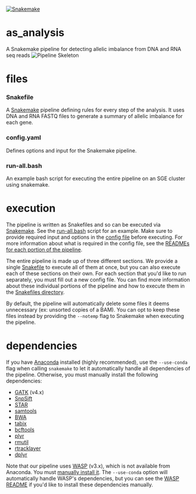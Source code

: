 [![Snakemake](https://img.shields.io/badge/snakemake-≥5.1.4-brightgreen.svg?style=flat-square)](https://snakemake.bitbucket.io)

# as_analysis
A Snakemake pipeline for detecting allelic imbalance from DNA and RNA seq reads
![Pipeline Skeleton](https://drive.google.com/uc?export=view&id=1xefUeBPLLKfFfn9vu_IY2PHUBfC8XmST)

# files

### Snakefile
A [Snakemake](https://snakemake.readthedocs.io/en/stable/) pipeline defining rules for every step of the analysis. It uses DNA and RNA FASTQ files to generate a summary of allelic imbalance for each gene.

### config.yaml
Defines options and input for the Snakemake pipeline.

### run-all.bash
An example bash script for executing the entire pipeline on an SGE cluster using snakemake.

# execution
The pipeline is written as Snakefiles and so can be executed via [Snakemake](https://snakemake.readthedocs.io/en/stable/). See the [run-all.bash](https://github.com/aryam7/as_analysis/blob/master/run-all.bash) script for an example. Make sure to provide required input and options in the [config file](https://github.com/aryam7/as_analysis/blob/master/config.yaml) before executing. For more information about what is required in the config file, see the [READMEs for each portion of the pipeline](https://github.com/aryam7/as_analysis/blob/master/Snakefiles/README.md).

The entire pipeline is made up of three different sections. We provide a single [Snakefile](https://github.com/aryam7/as_analysis/blob/master/Snakefile) to execute all of them at once, but you can also execute each of these sections on their own. For each section that you'd like to run separately, you must fill out a new config file. You can find more information about these individual portions of the pipeline and how to execute them in the [Snakefiles directory](https://github.com/aryam7/as_analysis/tree/master/Snakefiles).

By default, the pipeline will automatically delete some files it deems unnecessary (ex: unsorted copies of a BAM). You can opt to keep these files instead by providing the `--notemp` flag to Snakemake when executing the pipeline.

# dependencies
If you have [Anaconda](https://conda.io/docs/user-guide/install/index.html) installed (highly recommended), use the `--use-conda` flag when calling `snakemake` to let it automatically handle all dependencies of the pipeline. Otherwise, you must manually install the following dependencies:
- [GATK](https://software.broadinstitute.org/gatk/gatk4) (v4.x)
- [SnpSift](http://snpeff.sourceforge.net/SnpSift.html)
- [STAR](https://github.com/alexdobin/STAR)
- [samtools](http://samtools.sourceforge.net/)
- [BWA](http://bio-bwa.sourceforge.net/)
- [tabix](https://github.com/samtools/tabix)
- [bcftools](http://www.htslib.org/download/)
- [plyr](https://www.rdocumentation.org/packages/plyr)
- [rmutil](https://www.rdocumentation.org/packages/rmutil/)
- [rtracklayer](https://bioconductor.org/packages/release/bioc/html/rtracklayer.html)
- [dplyr](https://www.rdocumentation.org/packages/dplyr)

Note that our pipeline uses [WASP](https://www.biorxiv.org/content/early/2014/11/07/011221) (v3.x), which is not available from Anaconda. You must [manually install it](https://github.com/bmvdgeijn/WASP). The `--use-conda` option will automatically handle WASP's dependencies, but you can see the [WASP README](https://github.com/bmvdgeijn/WASP/blob/master/README.md) if you'd like to install these dependencies manually.

